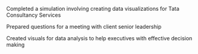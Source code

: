 Completed a simulation involving creating data visualizations for Tata Consultancy Services

Prepared questions for a meeting with client senior leadership

Created visuals for data analysis to help executives with effective decision making
